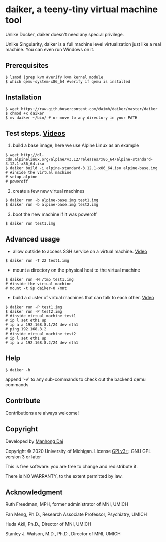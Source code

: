 # daiker, a teeny-tiny virtual machine tool

Unlike Docker, daiker doesn't need any special privilege.

Unlike Singularity, daiker is a full machine level virtualization just like a real machine. You can even run Windows on it.

## Prerequisites
```
$ lsmod |grep kvm #verify kvm kernel module
$ which qemu-system-x86_64 #verify if qemu is installed
```

## Installation
```
$ wget https://raw.githubusercontent.com/daimh/daiker/master/daiker
$ chmod +x daiker
$ mv daiker ~/bin/ # or move to any directory in your PATH
```

## Test steps. [Videos](https://www.youtube.com/watch?v=nG_ql6Mptmo&list=PLcUreuc9RezIrppGh-AEYfV-FOdcE5RHY)

1. build a base image, here we use Alpine Linux as an example
```
$ wget http://dl-cdn.alpinelinux.org/alpine/v3.12/releases/x86_64/alpine-standard-3.12.1-x86_64.iso
$ daiker build -i alpine-standard-3.12.1-x86_64.iso alpine-base.img 
# #inside the virtual machine
# setup-alpine
# poweroff
```
2. create a few new virtual machines
```
$ daiker run -b alpine-base.img test1.img 
$ daiker run -b alpine-base.img test2.img 
```
3. boot the new machine if it was poweroff
```
$ daiker run test1.img 
```

## Advanced usage
* allow outside to access SSH service on a virtual machine. [Video](https://youtu.be/lhzlTCWviHo)
```
$ daiker run -T 22 test1.img
```
* mount a directory on the physical host to the virtual machine
```
$ daiker run -M /tmp test1.img 
# #inside the virtual machine
# mount -t 9p daiker-0 /mnt
```
* build a cluster of virtual machines that can talk to each other. [Video](https://youtu.be/nuahSihAbno)
```
$ daiker run -P test1.img
$ daiker run -P test2.img 
# #inside virtual machine test1
# ip l set eth1 up
# ip a a 192.168.8.1/24 dev eth1
# ping 192.168.8.2
# #inside virtual machine test2
# ip l set eth1 up
# ip a a 192.168.8.2/24 dev eth1
```

## Help
```
$ daiker -h
```
append '-v' to any sub-commands to check out the backend qemu commands

## Contribute

Contributions are always welcome!

## Copyright

Developed by [Manhong Dai](mailto:daimh@umich.edu)

Copyright © 2020 University of Michigan. License [GPLv3+](https://gnu.org/licenses/gpl.html): GNU GPL version 3 or later 

This is free software: you are free to change and redistribute it.

There is NO WARRANTY, to the extent permitted by law.

## Acknowledgment

Ruth Freedman, MPH, former administrator of MNI, UMICH

Fan Meng, Ph.D., Research Associate Professor, Psychiatry, UMICH

Huda Akil, Ph.D., Director of MNI, UMICH

Stanley J. Watson, M.D., Ph.D., Director of MNI, UMICH
